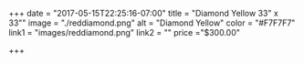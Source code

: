 +++
date = "2017-05-15T22:25:16-07:00"
title = "Diamond Yellow 33\" x 33\""
image = "./reddiamond.png"
alt = "Diamond Yellow"
color = "#F7F7F7"
link1 = "images/reddiamond.png"
link2 = ""
price ="$300.00"

+++
